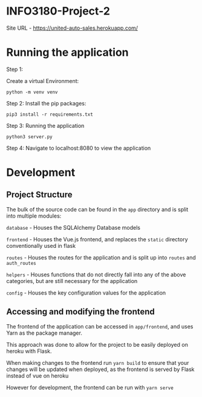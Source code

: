 # INFO3180-Project-2

Site URL - https://united-auto-sales.herokuapp.com/

# Running the application

Step 1:

Create a virtual Environment:

```
python -m venv venv
```

Step 2:
Install the pip packages:

```
pip3 install -r requirements.txt
```

Step 3:
Running the application

```
python3 server.py
```

Step 4:
Navigate to localhost:8080 to view the application

# Development

## Project Structure

The bulk of the source code can be found in the `app` directory and is split into multiple modules:

`database` - Houses the SQLAlchemy Database models

`frontend` - Houses the Vue.js frontend, and replaces the `static` directory conventionally used in flask

`routes` - Houses the routes for the application and is split up into `routes` and `auth_routes`

`helpers` - Houses functions that do not directly fall into any of the above categories, but are still necessary for the application

`config` - Houses the key configuration values for the application

## Accessing and modifying the frontend

The frontend of the application can be accessed in `app/frontend`, and uses Yarn as the package manager.

This approach was done to allow for the project to be easily deployed on heroku with Flask.

When making changes to the frontend run `yarn build` to ensure that your changes will be updated when deployed, as the frontend is served by Flask instead of vue on heroku

However for development, the frontend can be run with `yarn serve`
